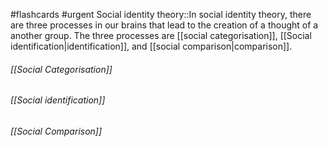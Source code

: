 #flashcards #urgent
Social identity theory::In social identity theory, there are three processes in our brains that lead to the creation of a thought of a another group. The three processes are [[social categorisation]], [[Social identification|identification]], and [[social comparison|comparison]].
<!--SR:!2023-11-08,1,170-->
###### [[Social Categorisation]]
###### [[Social identification]]
###### [[Social Comparison]]